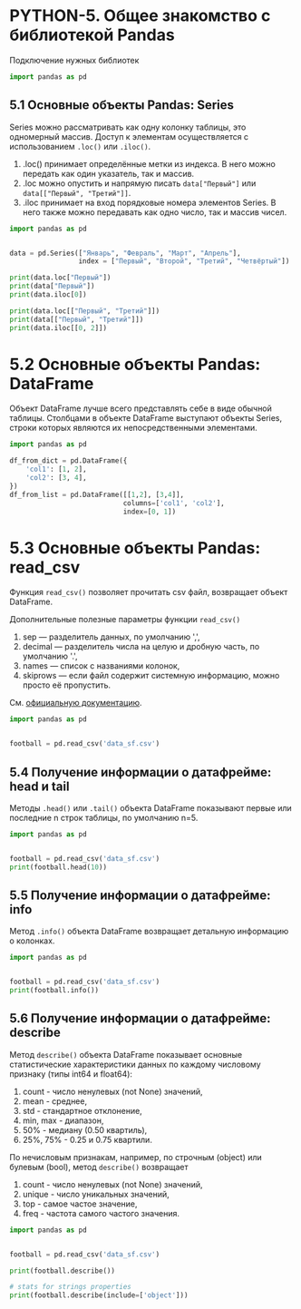 # PYTHON-5. Общее знакомство с библиотекой Pandas

Подключение нужных библиотек
```python
import pandas as pd
```


## 5.1 Основные объекты Pandas: Series
Series можно рассматривать как одну колонку таблицы, это одномерный массив.
Доступ к элементам осуществляется с использованием `.loc()` или `.iloc()`.
1. .loc() принимает определённые метки из индекса. В него можно передать как один указатель, так и массив.
1. .loc можно опустить и напрямую писать `data["Первый"]` или `data[["Первый", "Третий"]]`.
1. .iloc принимает на вход порядковые номера элементов Series. В него также можно передавать как одно число, так и массив чисел. 

```python
import pandas as pd


data = pd.Series(["Январь", "Февраль", "Март", "Апрель"],
                 index = ["Первый", "Второй", "Третий", "Четвёртый"])

print(data.loc["Первый"])
print(data["Первый"])
print(data.iloc[0])

print(data.loc[["Первый", "Третий"]])
print(data[["Первый", "Третий"]])
print(data.iloc[[0, 2]])
```


# 5.2 Основные объекты Pandas: DataFrame
Объект DataFrame лучше всего представлять себе в виде обычной таблицы.
Столбцами в объекте DataFrame выступают объекты Series, строки которых являются их непосредственными элементами.

```python
import pandas as pd

df_from_dict = pd.DataFrame({
    'col1': [1, 2],
    'col2': [3, 4],
})
df_from_list = pd.DataFrame([[1,2], [3,4]],
                            columns=['col1', 'col2'],
                            index=[0, 1])
```


# 5.3 Основные объекты Pandas: read_csv
Функция `read_csv()` позволяет прочитать csv файл, возвращает объект DataFrame.

Дополнительные полезные параметры функции `read_csv()`
1. sep — разделитель данных, по умолчанию ',',
1. decimal — разделитель числа на целую и дробную часть, по умолчанию '.',
1. names — список с названиями колонок,
1. skiprows — если файл содержит системную информацию, можно просто её пропустить.

См. [официальную документацию](https://pandas.pydata.org/pandas-docs/stable/reference/api/pandas.read_csv.html).

```python
import pandas as pd


football = pd.read_csv('data_sf.csv')
```


## 5.4 Получение информации о датафрейме: head и tail
Методы `.head()` или `.tail()` объекта DataFrame показывают первые или последние n строк таблицы, по умолчанию n=5.

```python
import pandas as pd


football = pd.read_csv('data_sf.csv')
print(football.head(10))
```


## 5.5 Получение информации о датафрейме: info
Метод `.info()` объекта DataFrame возвращает детальную информацию о колонках.

```python
import pandas as pd


football = pd.read_csv('data_sf.csv')
print(football.info())
```


## 5.6 Получение информации о датафрейме: describe
Метод `describe()` объекта DataFrame показывает основные статистические характеристики данных по каждому числовому признаку (типы int64 и float64):
1. count - число ненулевых (not None) значений,
1. mean - среднее,
1. std - стандартное отклонение,
1. min, max - диапазон,
1. 50% - медиану (0.50 квартиль),
1. 25%, 75% - 0.25 и 0.75 квартили.

По нечисловым признакам, например, по строчным (object) или булевым (bool), метод `describe()` возвращает
1. count - число ненулевых (not None) значений,
1. unique - число уникальных значений,
1. top - самое частое значение,
1. freq - частота самого частого значения.

```python
import pandas as pd


football = pd.read_csv('data_sf.csv')

print(football.describe())

# stats for strings properties
print(football.describe(include=['object']))
```
